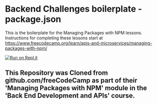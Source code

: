 # Backend Challenges boilerplate - package.json

This is the boilerplate for the Managing Packages with NPM lessons. Instructions for completing these lessons start at https://www.freecodecamp.org/learn/apis-and-microservices/managing-packages-with-npm/

[![Run on Repl.it](https://repl.it/badge/github/freeCodeCamp/boilerplate-npm)](https://repl.it/github/freeCodeCamp/boilerplate-npm)

## This Repository was Cloned from github.com/freeCodeCamp as part of their 'Managing Packages with NPM' module in the 'Back End Development and APIs' course.
